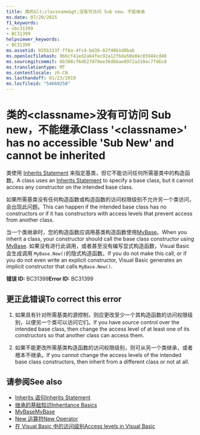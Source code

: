 ```yaml
---
title: 类的&lt;classname&gt;没有可访问 Sub new，不能继承
ms.date: 07/20/2015
f1_keywords:
- vbc31399
- BC31399
helpviewer_keywords:
- BC31399
ms.assetid: 035b333f-ff6a-4fc4-bd36-82f40b1d8bab
ms.openlocfilehash: 9bbcf41ed2a64fec92a12f6da50e04c85944cd40
ms.sourcegitcommit: 6b308cf6d627d78ee36dbbae8972a310ac7fd6c8
ms.translationtype: MT
ms.contentlocale: zh-CN
ms.lasthandoff: 01/23/2019
ms.locfileid: "54669258"
---
```

# <a name="class-ltclassnamegt-has-no-accessible-sub-new-and-cannot-be-inherited"></a><span data-ttu-id="4393d-102">类的&lt;classname&gt;没有可访问 Sub new，不能继承</span><span class="sxs-lookup"><span data-stu-id="4393d-102">Class '&lt;classname&gt;' has no accessible 'Sub New' and cannot be inherited</span></span>
<span data-ttu-id="4393d-103">类使用 [Inherits Statement](../../visual-basic/language-reference/statements/inherits-statement.md) 来指定基类，但它不能访问任何所需基类中的构造函数。</span><span class="sxs-lookup"><span data-stu-id="4393d-103">A class uses an [Inherits Statement](../../visual-basic/language-reference/statements/inherits-statement.md) to specify a base class, but it cannot access any constructor on the intended base class.</span></span>  
  
 <span data-ttu-id="4393d-104">如果所需基类没有任何构造函数或构造函数的访问权限级别不允许另一个类访问，会出现此问题。</span><span class="sxs-lookup"><span data-stu-id="4393d-104">This can happen if the intended base class has no constructors or if it has constructors with access levels that prevent access from another class.</span></span>  
  
 <span data-ttu-id="4393d-105">当一个类继承时，您的构造函数应调用基类构造函数使用[MyBase](~/docs/visual-basic/programming-guide/program-structure/me-my-mybase-and-myclass.md#mybase)。</span><span class="sxs-lookup"><span data-stu-id="4393d-105">When you inherit a class, your constructor should call the base class constructor using [MyBase](~/docs/visual-basic/programming-guide/program-structure/me-my-mybase-and-myclass.md#mybase).</span></span> <span data-ttu-id="4393d-106">如果没有进行此调用，或者甚至没有编写显式构造函数，Visual Basic 会生成调用 `MyBase.New()`的隐式构造函数。</span><span class="sxs-lookup"><span data-stu-id="4393d-106">If you do not make this call, or if you do not even write an explicit constructor, Visual Basic generates an implicit constructor that calls `MyBase.New()`.</span></span>  
  
 <span data-ttu-id="4393d-107">**错误 ID:** BC31399</span><span class="sxs-lookup"><span data-stu-id="4393d-107">**Error ID:** BC31399</span></span>  
  
## <a name="to-correct-this-error"></a><span data-ttu-id="4393d-108">更正此错误</span><span class="sxs-lookup"><span data-stu-id="4393d-108">To correct this error</span></span>  
  
1.  <span data-ttu-id="4393d-109">如果具有针对所需基类的源控制，则应更改至少一个其构造函数的访问权限级别，以便另一个类可以访问它们。</span><span class="sxs-lookup"><span data-stu-id="4393d-109">If you have source control over the intended base class, then change the access level of at least one of its constructors so that another class can access them.</span></span>  
  
2.  <span data-ttu-id="4393d-110">如果不能更改所需基类构造函数的访问权限级别，则可从另一个类继承，或者根本不继承。</span><span class="sxs-lookup"><span data-stu-id="4393d-110">If you cannot change the access levels of the intended base class constructors, then inherit from a different class or not at all.</span></span>  
  
## <a name="see-also"></a><span data-ttu-id="4393d-111">请参阅</span><span class="sxs-lookup"><span data-stu-id="4393d-111">See also</span></span>
- [<span data-ttu-id="4393d-112">Inherits 语句</span><span class="sxs-lookup"><span data-stu-id="4393d-112">Inherits Statement</span></span>](../../visual-basic/language-reference/statements/inherits-statement.md)
- [<span data-ttu-id="4393d-113">继承的基础知识</span><span class="sxs-lookup"><span data-stu-id="4393d-113">Inheritance Basics</span></span>](../../visual-basic/programming-guide/language-features/objects-and-classes/inheritance-basics.md)
- [<span data-ttu-id="4393d-114">MyBase</span><span class="sxs-lookup"><span data-stu-id="4393d-114">MyBase</span></span>](~/docs/visual-basic/programming-guide/program-structure/me-my-mybase-and-myclass.md#mybase)
- [<span data-ttu-id="4393d-115">New 运算符</span><span class="sxs-lookup"><span data-stu-id="4393d-115">New Operator</span></span>](../../visual-basic/language-reference/operators/new-operator.md)
- [<span data-ttu-id="4393d-116">在 Visual Basic 中的访问级别</span><span class="sxs-lookup"><span data-stu-id="4393d-116">Access levels in Visual Basic</span></span>](../../visual-basic/programming-guide/language-features/declared-elements/access-levels.md)
